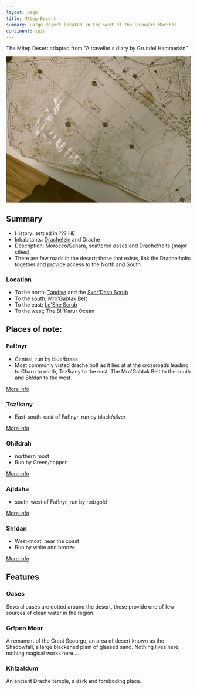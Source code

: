 ```yaml
---
layout: page
title: M!tep Desert
summary: Large desert located in the west of the Spinward Marches
continent: spin
---
```


The M!tep Desert adapted from "A traveller's diary by Grundel Hammerkin"

![M!tep Desert](/assets/mtep-desert-full.jpg)

## Summary

- History: settled in ??? HE
- Inhabitants: [Drache!zin](/races/drachezin) and Drache
- Description: Morocco/Sahara, scattered oases and Drache!holts (major cities)
- There are few roads in the desert; those that exists, link the Drache!holts
  together and provide access to the North and South.

### Location

- To the north; [Tandive](/geography/tandive) and the
  [Skor'Dash Scrub](/geography/skordash-scrub)
- To the south; [Mro'Gabtak Belt](/geography/mrogabtak-belt)
- To the east; [Le'She Scrub](/geography/leshe-scrub)
- To the west; The Bli'Karur Ocean

## Places of note:

### Faf!nyr

- Central, run by blue/brass
- Most commonly visted drache!holt as it lies at at the crossroads leading to
  Charn to north, Tsz!kany to the east, The Mro'Gabtak Belt to the south and
  Sh!dan to the west.

[More info](/places/fafnyr)

### Tsz!kany

- East-south-east of Faf!nyr, run by black/silver

[More info](/places/tszkany)

### Ghi!drah

- northern most
- Run by Green/copper

[More info](/places/ghidrah)

### Aj!daha

- south-west of Faf!nyr, run by red/gold

[More info](/places/ajdaha)

### Sh!dan

- West-most, near the coast
- Run by white and bronze

[More info](/places/shdan)

## Features

### Oases

Several oases are dotted around the desert, these provide one of few sources of
clean water in the region.

### Gr!pen Moor

A remanent of the Great Scourge, an area of desert known as the Shadowfall, a
large blackened plain of glassed sand. Nothing lives here, nothing magical works
here….

### Kh!za!dum

An ancient Drache temple, a dark and foreboding place.
